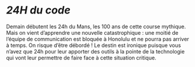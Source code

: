 # *24H du code*

Demain débutent les 24h du Mans, les 100 ans de cette course mythique.
Mais on vient d’apprendre une nouvelle catastrophique : une moitié de l’équipe de communication est
bloquée à Honolulu et ne pourra pas arriver à temps. On risque d’être débordé !
Le destin est ironique puisque vous n’avez que 24h pour leur apporter des outils à la pointe de la
technologie qui vont leur permettre de faire face à cette situation critique.

